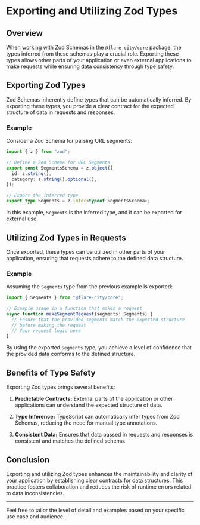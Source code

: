 # Exporting and Utilizing Zod Types

## Overview

When working with Zod Schemas in the `@flare-city/core` package, the types inferred from these schemas play a crucial role. Exporting these types allows other parts of your application or even external applications to make requests while ensuring data consistency through type safety.

## Exporting Zod Types

Zod Schemas inherently define types that can be automatically inferred. By exporting these types, you provide a clear contract for the expected structure of data in requests and responses.

### Example

Consider a Zod Schema for parsing URL segments:

```typescript
import { z } from "zod";

// Define a Zod Schema for URL Segments
export const SegmentsSchema = z.object({
  id: z.string(),
  category: z.string().optional(),
});

// Export the inferred type
export type Segments = z.infer<typeof SegmentsSchema>;
```

In this example, `Segments` is the inferred type, and it can be exported for external use.

## Utilizing Zod Types in Requests

Once exported, these types can be utilized in other parts of your application, ensuring that requests adhere to the defined data structure.

### Example

Assuming the `Segments` type from the previous example is exported:

```typescript
import { Segments } from "@flare-city/core";

// Example usage in a function that makes a request
async function makeSegmentRequest(segments: Segments) {
  // Ensure that the provided segments match the expected structure
  // before making the request
  // Your request logic here
}
```

By using the exported `Segments` type, you achieve a level of confidence that the provided data conforms to the defined structure.

## Benefits of Type Safety

Exporting Zod types brings several benefits:

1. **Predictable Contracts:** External parts of the application or other applications can understand the expected structure of data.

2. **Type Inference:** TypeScript can automatically infer types from Zod Schemas, reducing the need for manual type annotations.

3. **Consistent Data:** Ensures that data passed in requests and responses is consistent and matches the defined schema.

## Conclusion

Exporting and utilizing Zod types enhances the maintainability and clarity of your application by establishing clear contracts for data structures. This practice fosters collaboration and reduces the risk of runtime errors related to data inconsistencies.

---

Feel free to tailor the level of detail and examples based on your specific use case and audience.

